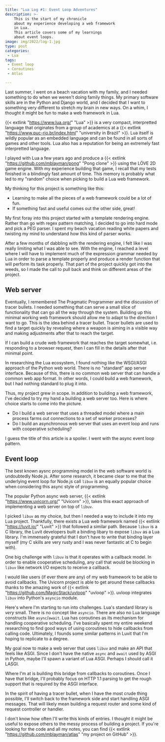 ```yaml
---
title: "Lua Log #1: Event Loop Adventures"
description: >-
    This is the start of my chronicle
    about my experience developing a web framework
    in Lua.
    This article covers some of my learnings
    about event loops.
image: img/2022/log-1.jpg
type: post
categories:
 - Lua
tags:
 - Event loop
 - Coroutines
 - Atlas

---
```


Last summer,
I went on a beach vacation
with my family,
and I needed something to do
when we weren't doing family things.
My primary software skills are in the Python and Django world,
and I decided that I want to something very different
to stretch my brain in new ways.
On a whim,
I thought it might be fun to make a web framework
in Lua.

{{< extlink "https://www.lua.org/" "Lua" >}} is a very compact,
interpretted language
that originates
from a group of academics
at a {{< extlink "https://www.puc-rio.br/index.html" "university in Brazil" >}}.
Lua itself is wildly popular as an embedded language
and can be found
in all sorts of games
and other tools.
Lua also has a reputation
for being an extremely fast interpretted language.

I played with Lua a few years ago
and produce a {{< extlink "https://github.com/mblayman/pong" "Pong clone" >}}
using the LÖVE 2D game engine.
With my experience building that game,
I recall that my tests finished
in a blindingly fast amount of time.
This memory is probably what led to my "random" choice
when picking to build a Lua web framework.

My thinking for this project is something like this:

* Learning to make all the pieces of a web framework could be a lot of fun.
* If something fast and useful comes out the other side, great!

My first foray into this project started
with a template rendering engine.
Rather than go with regex pattern matching,
I decided to go into hard mode
and pick a PEG parser.
I spent my beach vacation reading white papers
and twisting my mind to understand how this kind
of parser works.

After a few months of dabbling with the rendering engine,
I felt like I was really limiting what I was able to see.
With the engine,
I reached a level where I will have to implement much
of the expression grammar needed by Lua
in order to parse a template properly
and produce a render function
that will perform its task properly.
That part of the project quickly got into the weeds,
so I made the call to pull back
and think on different areas
of the project.

## Web server

Eventually,
I remembered The Pragmatic Programmer
and the discussion of tracer bullets.
I needed something
that can serve a small slice of functionality
that can go all the way through the system.
Building up this minimal working web framework
should allow me to adapt to the direction I want to go.
This is the idea behind a tracer bullet.
Tracer bullets are used to find a target quickly
by revealing where a weapon is aiming
in a visible way
and making adjustments after that
to reach the target.

If I can build a crude web framework
that reaches the target somewhat,
i.e. responding to a browser request,
then I can fill in the details
after that minimal point.

In researching the Lua ecosystem,
I found nothing like the WSGI/ASGI approach
of the Python web world.
There is no "standard" app server interface.
Because of this,
there is no common web server
that can handle a common web app format.
In other words,
I could build a web framework,
but I had nothing standard to plug it into.

Thus,
my project grew in scope.
In addition to building a web framework,
I've decided to try my hand a building a web server too.
Here is where choice starts to come into the picture.

* Do I build a web server that uses a threaded model
    where a main process farms out connections
    to a set of worker processes?
* Do I build an asynchronous web server
    that uses an event loop
    and runs with cooperative scheduling?

I guess the title of this article is a spoiler.
I went with the async event loop pattern.

## Event loop

The best known aysnc programming model
in the web software world is undoubtedly Node.js.
After some research,
it became clear to me
that the underlying event loop
for Node.js call `libuv` is an equally popular choice
when considering this async style
of programming.

The popular Python async web server,
{{< extlink "https://www.uvicorn.org/" "Uvicorn" >}},
takes this exact approach
of implementing a web server
on top of `libuv`.

I picked `libuv` as my choice,
but then I needed a way to include it
into my Lua project.
Thankfully,
there exists a Lua web framework named
{{< extlink "https://luvit.io/" "Luvit" >}}
that followed a similar path.
Because `libuv` is a C library,
the Luvit developers built a binding libary
to expose `libuv` as a Lua library.
I'm immensely grateful
that I don't have to write that binding layer myself
(my C skills are very rusty
and I was never fantastic at C
to begin with).

One big challenge with `libuv` is
that it operates with a callback model.
In order to enable cooperative scheduling,
any call that would be blocking
in `libuv`
like network I/O
expects to receive a callback.

I would like users (if ever there are any)
of my web framework
to be able to avoid callbacks.
The Uvicorn project is able to get around these callbacks
thanks to the amazing work
of {{< extlink "https://github.com/MagicStack/uvloop" "uvloop" >}}.
uvloop integrates `libuv`
into Python's `asyncio` module.

Here's where I'm starting to run into challenges.
Lua's standard library is *very* small.
There is no concept like `asyncio`.
There are also no Lua language constructs
like `async`/`await`.
Lua has coroutines as its mechanism
for handling cooperative scheduling.
I've basically spent my entire weekend researching
to find good ways of using coroutines
to hide callbacks from calling code.
Ultimately,
I founds some similar patterns in Luvit
that I'm hoping to replicate
to a degree.

My goal now to make a web server
that uses `libuv`
and make an API
that feels like ASGI.
Since I don't have the native `async` and `await` used
by ASGI in Python,
maybe I'll spawn a variant of Lua ASGI.
Perhaps I should call it LASGI.

Where I'm at is building this bridge
from callbacks to coroutines.
Once I have that bridge,
I'll probably focus
on HTTP 1.1 parsing
to get the rough support
that is required by the ASGI interface.

In the spirit of having a tracer bullet,
when I have the most crude thing possible,
I'll switch back to the framework side
and start handling ASGI messages.
That will likely mean building a request router
and some kind of request controller or handler.

I don't know how often I'll write this kinds of entries.
I thought it might be useful to expose others
to the messy process of building a project.
If you're looking for the code
and all my notes,
you can find
{{< extlink "https://github.com/mblayman/atlas" "my project on GitHub" >}}.
